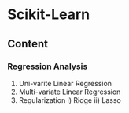 # Scikit-Learn
## Content
### Regression Analysis
1. Uni-varite Linear Regression
2. Multi-variate Linear Regression
3. Regularization
   i) Ridge
   ii) Lasso
